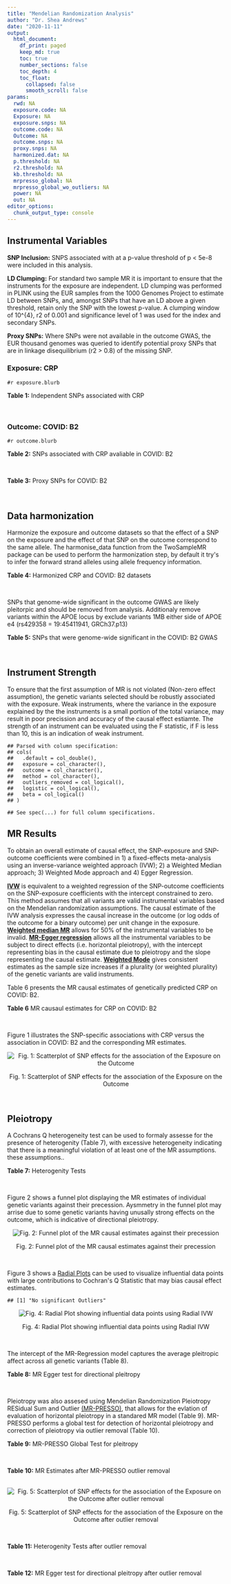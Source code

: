```yaml
---
title: "Mendelian Randomization Analysis"
author: "Dr. Shea Andrews"
date: "2020-11-11"
output:
  html_document:
    df_print: paged
    keep_md: true
    toc: true
    number_sections: false
    toc_depth: 4
    toc_float:
      collapsed: false
      smooth_scroll: false
params:
  rwd: NA
  exposure.code: NA
  Exposure: NA
  exposure.snps: NA
  outcome.code: NA
  Outcome: NA
  outcome.snps: NA
  proxy.snps: NA
  harmonized.dat: NA
  p.threshold: NA
  r2.threshold: NA
  kb.threshold: NA
  mrpresso_global: NA
  mrpresso_global_wo_outliers: NA
  power: NA
  out: NA
editor_options:
  chunk_output_type: console
---
```







## Instrumental Variables
**SNP Inclusion:** SNPS associated with at a p-value threshold of p < 5e-8 were included in this analysis.
<br>

**LD Clumping:** For standard two sample MR it is important to ensure that the instruments for the exposure are independent. LD clumping was performed in PLINK using the EUR samples from the 1000 Genomes Project to estimate LD between SNPs, and, amongst SNPs that have an LD above a given threshold, retain only the SNP with the lowest p-value. A clumping window of 10^{4}, r2 of 0.001 and significance level of 1 was used for the index and secondary SNPs.
<br>

**Proxy SNPs:** Where SNPs were not available in the outcome GWAS, the EUR thousand genomes was queried to identify potential proxy SNPs that are in linkage disequilibrium (r2 > 0.8) of the missing SNP.
<br>

### Exposure: CRP
`#r exposure.blurb`
<br>

**Table 1:** Independent SNPs associated with CRP
<div data-pagedtable="false">
  <script data-pagedtable-source type="application/json">
{"columns":[{"label":["SNP"],"name":[1],"type":["chr"],"align":["left"]},{"label":["CHROM"],"name":[2],"type":["dbl"],"align":["right"]},{"label":["POS"],"name":[3],"type":["dbl"],"align":["right"]},{"label":["REF"],"name":[4],"type":["chr"],"align":["left"]},{"label":["ALT"],"name":[5],"type":["chr"],"align":["left"]},{"label":["AF"],"name":[6],"type":["dbl"],"align":["right"]},{"label":["BETA"],"name":[7],"type":["dbl"],"align":["right"]},{"label":["SE"],"name":[8],"type":["dbl"],"align":["right"]},{"label":["Z"],"name":[9],"type":["dbl"],"align":["right"]},{"label":["P"],"name":[10],"type":["dbl"],"align":["right"]},{"label":["N"],"name":[11],"type":["dbl"],"align":["right"]},{"label":["TRAIT"],"name":[12],"type":["chr"],"align":["left"]}],"data":[{"1":"rs75460349","2":"1","3":"27180088","4":"A","5":"C","6":"0.0261343","7":"-0.0865","8":"0.0139","9":"-6.223020","10":"4.876703e-10","11":"204402","12":"crp"},{"1":"rs4660293","2":"1","3":"40028180","4":"A","5":"G","6":"0.2534420","7":"0.0375","8":"0.0049","9":"7.653060","10":"1.962504e-14","11":"204402","12":"crp"},{"1":"rs13375019","2":"1","3":"66123136","4":"G","5":"C","6":"0.4093060","7":"-0.1037","8":"0.0042","9":"-24.690476","10":"1.353580e-134","11":"204402","12":"crp"},{"1":"rs469773","2":"1","3":"91530259","4":"C","5":"T","6":"0.1543770","7":"-0.0339","8":"0.0051","9":"-6.647059","10":"2.990076e-11","11":"204402","12":"crp"},{"1":"rs2228145","2":"1","3":"154426970","4":"A","5":"C","6":"0.3575370","7":"-0.0899","8":"0.0042","9":"-21.404800","10":"1.206354e-101","11":"204402","12":"crp"},{"1":"rs144970957","2":"1","3":"159514964","4":"T","5":"C","6":"0.0457184","7":"-0.1609","8":"0.0146","9":"-11.020500","10":"3.042016e-28","11":"204402","12":"crp"},{"1":"rs148692790","2":"1","3":"159574640","4":"C","5":"T","6":"0.0266594","7":"0.1346","8":"0.0169","9":"7.964497","10":"1.658972e-15","11":"204402","12":"crp"},{"1":"rs139779660","2":"1","3":"159579230","4":"C","5":"T","6":"0.0115370","7":"0.1275","8":"0.0140","9":"9.107143","10":"8.457998e-20","11":"204402","12":"crp"},{"1":"rs2592887","2":"1","3":"159652939","4":"C","5":"T","6":"0.4187020","7":"-0.1578","8":"0.0042","9":"-37.571429","10":"0.000000e+00","11":"204402","12":"crp"},{"1":"rs67090117","2":"1","3":"247602308","4":"T","5":"G","6":"0.6217170","7":"0.0427","8":"0.0042","9":"10.166700","10":"2.793037e-24","11":"204402","12":"crp"},{"1":"rs62105327","2":"2","3":"639060","4":"T","5":"A","6":"0.8291700","7":"0.0320","8":"0.0054","9":"5.925926","10":"3.105426e-09","11":"204402","12":"crp"},{"1":"rs1260326","2":"2","3":"27730940","4":"T","5":"C","6":"0.6136610","7":"-0.0692","8":"0.0042","9":"-16.476200","10":"5.440692e-61","11":"204402","12":"crp"},{"1":"rs1115282","2":"2","3":"102890970","4":"T","5":"C","6":"0.5109330","7":"-0.0245","8":"0.0041","9":"-5.975610","10":"2.292311e-09","11":"204402","12":"crp"},{"1":"rs6734238","2":"2","3":"113841030","4":"A","5":"G","6":"0.3210010","7":"0.0457","8":"0.0041","9":"11.146300","10":"7.461138e-29","11":"204402","12":"crp"},{"1":"rs10049413","2":"3","3":"49892896","4":"A","5":"G","6":"0.3288520","7":"0.0282","8":"0.0045","9":"6.266670","10":"3.688586e-10","11":"204402","12":"crp"},{"1":"rs7356034","2":"3","3":"170732599","4":"G","5":"A","6":"0.2784630","7":"0.0268","8":"0.0045","9":"5.955556","10":"2.591898e-09","11":"204402","12":"crp"},{"1":"rs34471628","2":"5","3":"172196752","4":"A","5":"G","6":"0.0240942","7":"0.0774","8":"0.0117","9":"6.615380","10":"3.705869e-11","11":"204402","12":"crp"},{"1":"rs3763312","2":"6","3":"32376348","4":"G","5":"A","6":"0.1771850","7":"0.0386","8":"0.0066","9":"5.848485","10":"4.960708e-09","11":"204402","12":"crp"},{"1":"rs1490384","2":"6","3":"126851160","4":"C","5":"T","6":"0.4587440","7":"-0.0260","8":"0.0041","9":"-6.341463","10":"2.275928e-10","11":"204402","12":"crp"},{"1":"rs13241897","2":"7","3":"22745351","4":"A","5":"G","6":"0.4708140","7":"-0.0312","8":"0.0042","9":"-7.428570","10":"1.097768e-13","11":"204402","12":"crp"},{"1":"rs12673996","2":"7","3":"22833400","4":"C","5":"T","6":"0.2511770","7":"-0.0284","8":"0.0050","9":"-5.680000","10":"1.346947e-08","11":"204402","12":"crp"},{"1":"rs7797566","2":"7","3":"72896395","4":"A","5":"C","6":"0.1324860","7":"-0.0499","8":"0.0064","9":"-7.796880","10":"6.345904e-15","11":"204402","12":"crp"},{"1":"rs7012637","2":"8","3":"9173209","4":"G","5":"A","6":"0.4572100","7":"0.0542","8":"0.0043","9":"12.604651","10":"1.990513e-36","11":"204402","12":"crp"},{"1":"rs6987444","2":"8","3":"117076315","4":"G","5":"A","6":"0.6202620","7":"0.0343","8":"0.0042","9":"8.166667","10":"3.170273e-16","11":"204402","12":"crp"},{"1":"rs10956251","2":"8","3":"126513330","4":"C","5":"T","6":"0.1465770","7":"0.0382","8":"0.0064","9":"5.968750","10":"2.390781e-09","11":"204402","12":"crp"},{"1":"rs505922","2":"9","3":"136149229","4":"T","5":"C","6":"0.4012730","7":"0.0263","8":"0.0043","9":"6.116280","10":"9.578553e-10","11":"204402","12":"crp"},{"1":"rs10832027","2":"11","3":"13357183","4":"G","5":"A","6":"0.6097210","7":"0.0273","8":"0.0043","9":"6.348837","10":"2.169485e-10","11":"204402","12":"crp"},{"1":"rs4752829","2":"11","3":"47396654","4":"G","5":"A","6":"0.2721820","7":"-0.0264","8":"0.0046","9":"-5.739130","10":"9.516391e-09","11":"204402","12":"crp"},{"1":"rs1582763","2":"11","3":"60021948","4":"G","5":"A","6":"0.3276300","7":"-0.0264","8":"0.0043","9":"-6.139535","10":"8.276345e-10","11":"204402","12":"crp"},{"1":"rs12813389","2":"12","3":"95913562","4":"A","5":"T","6":"0.5117350","7":"0.0329","8":"0.0041","9":"8.024390","10":"1.020315e-15","11":"204402","12":"crp"},{"1":"rs7135240","2":"12","3":"103535020","4":"G","5":"A","6":"0.5102260","7":"-0.0253","8":"0.0041","9":"-6.170732","10":"6.797468e-10","11":"204402","12":"crp"},{"1":"rs2393794","2":"12","3":"121378976","4":"T","5":"C","6":"0.1782090","7":"0.0339","8":"0.0057","9":"5.947370","10":"2.724876e-09","11":"204402","12":"crp"},{"1":"rs7979478","2":"12","3":"121420263","4":"A","5":"G","6":"0.6017260","7":"0.1478","8":"0.0042","9":"35.190500","10":"2.796532e-271","11":"204402","12":"crp"},{"1":"rs2239222","2":"14","3":"73011885","4":"A","5":"G","6":"0.3782210","7":"0.0379","8":"0.0044","9":"8.613640","10":"7.077895e-18","11":"204402","12":"crp"},{"1":"rs112635299","2":"14","3":"94838142","4":"G","5":"T","6":"0.0163517","7":"-0.1066","8":"0.0168","9":"-6.345238","10":"2.220817e-10","11":"204402","12":"crp"},{"1":"rs1189402","2":"15","3":"53728154","4":"A","5":"G","6":"0.3472780","7":"-0.0250","8":"0.0042","9":"-5.952380","10":"2.642694e-09","11":"204402","12":"crp"},{"1":"rs340005","2":"15","3":"60878030","4":"G","5":"A","6":"0.6597020","7":"0.0363","8":"0.0043","9":"8.441860","10":"3.123261e-17","11":"204402","12":"crp"},{"1":"rs116971887","2":"16","3":"51170026","4":"G","5":"T","6":"0.0297533","7":"-0.1128","8":"0.0122","9":"-9.245902","10":"2.332656e-20","11":"204402","12":"crp"},{"1":"rs2110840","2":"16","3":"51410819","4":"C","5":"A","6":"0.1966620","7":"-0.0586","8":"0.0075","9":"-7.813333","10":"5.569505e-15","11":"204402","12":"crp"},{"1":"rs8047395","2":"16","3":"53798523","4":"G","5":"A","6":"0.5509680","7":"0.0258","8":"0.0042","9":"6.142857","10":"8.105017e-10","11":"204402","12":"crp"},{"1":"rs1292056","2":"17","3":"57959047","4":"C","5":"T","6":"0.4335060","7":"-0.0229","8":"0.0042","9":"-5.452381","10":"4.969984e-08","11":"204402","12":"crp"},{"1":"rs2384955","2":"17","3":"72695167","4":"T","5":"C","6":"0.8041580","7":"0.0384","8":"0.0059","9":"6.508470","10":"7.591775e-11","11":"204402","12":"crp"},{"1":"rs2542160","2":"18","3":"12789246","4":"G","5":"C","6":"0.3637020","7":"0.0264","8":"0.0044","9":"6.000000","10":"1.973175e-09","11":"204402","12":"crp"},{"1":"rs2972558","2":"19","3":"45356141","4":"C","5":"T","6":"0.6940570","7":"-0.0392","8":"0.0050","9":"-7.840000","10":"4.505464e-15","11":"204402","12":"crp"},{"1":"rs429358","2":"19","3":"45411941","4":"T","5":"C","6":"0.1318100","7":"-0.2467","8":"0.0064","9":"-38.546900","10":"0.000000e+00","11":"204402","12":"crp"},{"1":"rs1800961","2":"20","3":"43042364","4":"C","5":"T","6":"0.0270712","7":"-0.0990","8":"0.0125","9":"-7.920000","10":"2.375106e-15","11":"204402","12":"crp"},{"1":"rs4817984","2":"21","3":"40465066","4":"C","5":"A","6":"0.2919560","7":"-0.0391","8":"0.0047","9":"-8.319149","10":"8.859716e-17","11":"204402","12":"crp"},{"1":"rs4821816","2":"22","3":"39113134","4":"G","5":"A","6":"0.3241180","7":"-0.0276","8":"0.0044","9":"-6.272727","10":"3.547780e-10","11":"204402","12":"crp"}],"options":{"columns":{"min":{},"max":[10]},"rows":{"min":[10],"max":[10]},"pages":{}}}
  </script>
</div>
<br>

### Outcome: COVID: B2
`#r outcome.blurb`
<br>

**Table 2:** SNPs associated with CRP avaliable in COVID: B2
<div data-pagedtable="false">
  <script data-pagedtable-source type="application/json">
{"columns":[{"label":["SNP"],"name":[1],"type":["chr"],"align":["left"]},{"label":["CHROM"],"name":[2],"type":["dbl"],"align":["right"]},{"label":["POS"],"name":[3],"type":["dbl"],"align":["right"]},{"label":["REF"],"name":[4],"type":["chr"],"align":["left"]},{"label":["ALT"],"name":[5],"type":["chr"],"align":["left"]},{"label":["AF"],"name":[6],"type":["dbl"],"align":["right"]},{"label":["BETA"],"name":[7],"type":["dbl"],"align":["right"]},{"label":["SE"],"name":[8],"type":["dbl"],"align":["right"]},{"label":["Z"],"name":[9],"type":["dbl"],"align":["right"]},{"label":["P"],"name":[10],"type":["dbl"],"align":["right"]},{"label":["N"],"name":[11],"type":["dbl"],"align":["right"]},{"label":["TRAIT"],"name":[12],"type":["chr"],"align":["left"]}],"data":[{"1":"rs75460349","2":"1","3":"27180088","4":"A","5":"C","6":"0.03064","7":"1.3780e-01","8":"0.074609","9":"1.846962163","10":"6.475e-02","11":"685880","12":"COVID:_hospitalized_vs._population"},{"1":"rs4660293","2":"1","3":"40028180","4":"A","5":"G","6":"0.22310","7":"5.7066e-02","8":"0.025042","9":"2.278811597","10":"2.268e-02","11":"969567","12":"COVID:_hospitalized_vs._population"},{"1":"rs13375019","2":"1","3":"66123136","4":"G","5":"C","6":"0.40420","7":"3.3706e-02","8":"0.025034","9":"1.346408884","10":"1.782e-01","11":"929478","12":"COVID:_hospitalized_vs._population"},{"1":"rs469773","2":"1","3":"91530259","4":"C","5":"T","6":"0.20770","7":"-4.2562e-02","8":"0.026322","9":"-1.616974394","10":"1.059e-01","11":"968954","12":"COVID:_hospitalized_vs._population"},{"1":"rs2228145","2":"1","3":"154426970","4":"A","5":"C","6":"0.36250","7":"-6.2661e-02","8":"0.021501","9":"-2.914329566","10":"3.564e-03","11":"695156","12":"COVID:_hospitalized_vs._population"},{"1":"rs144970957","2":"1","3":"159514964","4":"T","5":"C","6":"0.02692","7":"4.9525e-02","8":"0.090703","9":"0.546012811","10":"5.851e-01","11":"922820","12":"COVID:_hospitalized_vs._population"},{"1":"rs148692790","2":"1","3":"159574640","4":"C","5":"T","6":"0.03007","7":"4.5514e-02","8":"0.078074","9":"0.582959756","10":"5.599e-01","11":"922909","12":"COVID:_hospitalized_vs._population"},{"1":"rs139779660","2":"1","3":"159579230","4":"C","5":"T","6":"0.02631","7":"-1.6191e-02","8":"0.093658","9":"-0.172873647","10":"8.628e-01","11":"920202","12":"COVID:_hospitalized_vs._population"},{"1":"rs2592887","2":"1","3":"159652939","4":"C","5":"T","6":"0.40560","7":"1.7222e-02","8":"0.025266","9":"0.681627484","10":"4.955e-01","11":"956895","12":"COVID:_hospitalized_vs._population"},{"1":"rs67090117","2":"1","3":"247602308","4":"T","5":"G","6":"0.52380","7":"3.1440e-02","8":"0.029394","9":"1.069606042","10":"2.848e-01","11":"684742","12":"COVID:_hospitalized_vs._population"},{"1":"rs62105327","2":"2","3":"639060","4":"T","5":"A","6":"0.83320","7":"1.2673e-02","8":"0.032729","9":"0.387210119","10":"6.986e-01","11":"956893","12":"COVID:_hospitalized_vs._population"},{"1":"rs1260326","2":"2","3":"27730940","4":"T","5":"C","6":"0.63560","7":"3.3398e-02","8":"0.021245","9":"1.572040480","10":"1.159e-01","11":"968954","12":"COVID:_hospitalized_vs._population"},{"1":"rs1115282","2":"2","3":"102890970","4":"T","5":"C","6":"0.46980","7":"5.2104e-03","8":"0.025318","9":"0.205798246","10":"8.369e-01","11":"956282","12":"COVID:_hospitalized_vs._population"},{"1":"rs6734238","2":"2","3":"113841030","4":"A","5":"G","6":"0.39350","7":"2.6235e-02","8":"0.020822","9":"1.259965421","10":"2.077e-01","11":"969567","12":"COVID:_hospitalized_vs._population"},{"1":"rs10049413","2":"3","3":"49892896","4":"A","5":"G","6":"0.31610","7":"5.8561e-03","8":"0.027245","9":"0.214942191","10":"8.298e-01","11":"446389","12":"COVID:_hospitalized_vs._population"},{"1":"rs7356034","2":"3","3":"170732599","4":"G","5":"A","6":"0.27360","7":"2.1353e-02","8":"0.022108","9":"0.965849466","10":"3.341e-01","11":"969567","12":"COVID:_hospitalized_vs._population"},{"1":"rs34471628","2":"5","3":"172196752","4":"A","5":"G","6":"0.04113","7":"2.3221e-03","8":"0.059583","9":"0.038972526","10":"9.689e-01","11":"962998","12":"COVID:_hospitalized_vs._population"},{"1":"rs3763312","2":"6","3":"32376348","4":"G","5":"A","6":"0.21120","7":"1.9682e-02","8":"0.026019","9":"0.756447212","10":"4.494e-01","11":"969567","12":"COVID:_hospitalized_vs._population"},{"1":"rs1490384","2":"6","3":"126851160","4":"C","5":"T","6":"0.50100","7":"-6.8396e-03","8":"0.020895","9":"-0.327331898","10":"7.434e-01","11":"969567","12":"COVID:_hospitalized_vs._population"},{"1":"rs13241897","2":"7","3":"22745351","4":"A","5":"G","6":"0.49300","7":"1.6073e-02","8":"0.023947","9":"0.671190546","10":"5.021e-01","11":"952942","12":"COVID:_hospitalized_vs._population"},{"1":"rs12673996","2":"7","3":"22833400","4":"C","5":"T","6":"0.23170","7":"1.4973e-02","8":"0.027942","9":"0.535859996","10":"5.920e-01","11":"959511","12":"COVID:_hospitalized_vs._population"},{"1":"rs7797566","2":"7","3":"72896395","4":"A","5":"C","6":"0.12210","7":"-4.3276e-02","8":"0.036648","9":"-1.180855708","10":"2.377e-01","11":"946091","12":"COVID:_hospitalized_vs._population"},{"1":"rs7012637","2":"8","3":"9173209","4":"G","5":"A","6":"0.47550","7":"4.9986e-02","8":"0.025260","9":"1.978859857","10":"4.783e-02","11":"956895","12":"COVID:_hospitalized_vs._population"},{"1":"rs6987444","2":"8","3":"117076315","4":"G","5":"A","6":"0.61230","7":"1.6038e-03","8":"0.022237","9":"0.072123038","10":"9.425e-01","11":"942152","12":"COVID:_hospitalized_vs._population"},{"1":"rs10956251","2":"8","3":"126513330","4":"C","5":"T","6":"0.15180","7":"-1.8776e-02","8":"0.037165","9":"-0.505206512","10":"6.134e-01","11":"956895","12":"COVID:_hospitalized_vs._population"},{"1":"rs505922","2":"9","3":"136149229","4":"T","5":"C","6":"0.33610","7":"1.2768e-01","8":"0.021354","9":"5.979210000","10":"2.244e-09","11":"969567","12":"COVID:_hospitalized_vs._population"},{"1":"rs10832027","2":"11","3":"13357183","4":"G","5":"A","6":"0.65110","7":"-4.4604e-03","8":"0.022347","9":"-0.199597261","10":"8.418e-01","11":"969567","12":"COVID:_hospitalized_vs._population"},{"1":"rs4752829","2":"11","3":"47396654","4":"G","5":"A","6":"0.31610","7":"1.3346e-02","8":"0.022922","9":"0.582235407","10":"5.604e-01","11":"969567","12":"COVID:_hospitalized_vs._population"},{"1":"rs1582763","2":"11","3":"60021948","4":"G","5":"A","6":"0.36550","7":"3.2912e-02","8":"0.021676","9":"1.518361321","10":"1.289e-01","11":"969567","12":"COVID:_hospitalized_vs._population"},{"1":"rs12813389","2":"12","3":"95913562","4":"A","5":"T","6":"0.56550","7":"-1.6684e-02","8":"0.021118","9":"-0.790036935","10":"4.295e-01","11":"730856","12":"COVID:_hospitalized_vs._population"},{"1":"rs7135240","2":"12","3":"103535020","4":"G","5":"A","6":"0.53880","7":"6.0063e-03","8":"0.024158","9":"0.248625714","10":"8.037e-01","11":"685100","12":"COVID:_hospitalized_vs._population"},{"1":"rs2393794","2":"12","3":"121378976","4":"T","5":"C","6":"0.16930","7":"-5.0929e-02","8":"0.032099","9":"-1.586622636","10":"1.126e-01","11":"957417","12":"COVID:_hospitalized_vs._population"},{"1":"rs7979478","2":"12","3":"121420263","4":"A","5":"G","6":"0.59810","7":"-1.8767e-02","8":"0.024430","9":"-0.768194842","10":"4.424e-01","11":"644265","12":"COVID:_hospitalized_vs._population"},{"1":"rs2239222","2":"14","3":"73011885","4":"A","5":"G","6":"0.35830","7":"6.9298e-05","8":"0.026371","9":"0.002627811","10":"9.979e-01","11":"954801","12":"COVID:_hospitalized_vs._population"},{"1":"rs112635299","2":"14","3":"94838142","4":"G","5":"T","6":"0.01783","7":"-1.0186e-01","8":"0.092657","9":"-1.099323311","10":"2.716e-01","11":"914939","12":"COVID:_hospitalized_vs._population"},{"1":"rs1189402","2":"15","3":"53728154","4":"A","5":"G","6":"0.38750","7":"-3.1786e-02","8":"0.026632","9":"-1.193526585","10":"2.327e-01","11":"954801","12":"COVID:_hospitalized_vs._population"},{"1":"rs340005","2":"15","3":"60878030","4":"G","5":"A","6":"0.65810","7":"1.9316e-02","8":"0.022687","9":"0.851412703","10":"3.945e-01","11":"964857","12":"COVID:_hospitalized_vs._population"},{"1":"rs116971887","2":"16","3":"51170026","4":"G","5":"T","6":"0.04468","7":"-8.1492e-02","8":"0.058072","9":"-1.403292465","10":"1.605e-01","11":"952942","12":"COVID:_hospitalized_vs._population"},{"1":"rs2110840","2":"16","3":"51410819","4":"C","5":"A","6":"0.19870","7":"-9.2286e-03","8":"0.041149","9":"-0.224272765","10":"8.225e-01","11":"922298","12":"COVID:_hospitalized_vs._population"},{"1":"rs8047395","2":"16","3":"53798523","4":"G","5":"A","6":"0.50840","7":"-1.3084e-03","8":"0.020768","9":"-0.063000770","10":"9.498e-01","11":"969567","12":"COVID:_hospitalized_vs._population"},{"1":"rs1292056","2":"17","3":"57959047","4":"C","5":"T","6":"0.44350","7":"-2.4694e-02","8":"0.025100","9":"-0.983824701","10":"3.252e-01","11":"655067","12":"COVID:_hospitalized_vs._population"},{"1":"rs2384955","2":"17","3":"72695167","4":"T","5":"C","6":"0.81040","7":"2.8887e-02","8":"0.031281","9":"0.923467920","10":"3.558e-01","11":"959511","12":"COVID:_hospitalized_vs._population"},{"1":"rs2542160","2":"18","3":"12789246","4":"G","5":"C","6":"0.35710","7":"2.0708e-02","8":"0.021811","9":"0.949429187","10":"3.424e-01","11":"969567","12":"COVID:_hospitalized_vs._population"},{"1":"rs2972558","2":"19","3":"45356141","4":"C","5":"T","6":"0.69000","7":"3.8732e-02","8":"0.028143","9":"1.376256973","10":"1.687e-01","11":"954801","12":"COVID:_hospitalized_vs._population"},{"1":"rs429358","2":"19","3":"45411941","4":"T","5":"C","6":"0.16350","7":"3.2263e-02","8":"0.029920","9":"1.078308824","10":"2.809e-01","11":"695156","12":"COVID:_hospitalized_vs._population"},{"1":"rs1800961","2":"20","3":"43042364","4":"C","5":"T","6":"0.04091","7":"-5.9166e-02","8":"0.062484","9":"-0.946898406","10":"3.437e-01","11":"969567","12":"COVID:_hospitalized_vs._population"},{"1":"rs4817984","2":"21","3":"40465066","4":"C","5":"A","6":"0.27230","7":"-6.8113e-03","8":"0.026970","9":"-0.252550983","10":"8.006e-01","11":"685100","12":"COVID:_hospitalized_vs._population"},{"1":"rs4821816","2":"22","3":"39113134","4":"G","5":"A","6":"0.31780","7":"-6.6319e-02","8":"0.025670","9":"-2.583521621","10":"9.780e-03","11":"932096","12":"COVID:_hospitalized_vs._population"}],"options":{"columns":{"min":{},"max":[10]},"rows":{"min":[10],"max":[10]},"pages":{}}}
  </script>
</div>
<br>

**Table 3:** Proxy SNPs for COVID: B2
<div data-pagedtable="false">
  <script data-pagedtable-source type="application/json">
{"columns":[{"label":["proxy.outcome"],"name":[1],"type":["lgl"],"align":["right"]},{"label":["target_snp"],"name":[2],"type":["lgl"],"align":["right"]},{"label":["proxy_snp"],"name":[3],"type":["lgl"],"align":["right"]},{"label":["ld.r2"],"name":[4],"type":["lgl"],"align":["right"]},{"label":["Dprime"],"name":[5],"type":["lgl"],"align":["right"]},{"label":["ref.proxy"],"name":[6],"type":["lgl"],"align":["right"]},{"label":["alt.proxy"],"name":[7],"type":["lgl"],"align":["right"]},{"label":["CHROM"],"name":[8],"type":["lgl"],"align":["right"]},{"label":["POS"],"name":[9],"type":["lgl"],"align":["right"]},{"label":["ALT.proxy"],"name":[10],"type":["lgl"],"align":["right"]},{"label":["REF.proxy"],"name":[11],"type":["lgl"],"align":["right"]},{"label":["AF"],"name":[12],"type":["lgl"],"align":["right"]},{"label":["BETA"],"name":[13],"type":["lgl"],"align":["right"]},{"label":["SE"],"name":[14],"type":["lgl"],"align":["right"]},{"label":["P"],"name":[15],"type":["lgl"],"align":["right"]},{"label":["N"],"name":[16],"type":["lgl"],"align":["right"]},{"label":["ref"],"name":[17],"type":["lgl"],"align":["right"]},{"label":["alt"],"name":[18],"type":["lgl"],"align":["right"]},{"label":["ALT"],"name":[19],"type":["lgl"],"align":["right"]},{"label":["REF"],"name":[20],"type":["lgl"],"align":["right"]},{"label":["PHASE"],"name":[21],"type":["lgl"],"align":["right"]}],"data":[{"1":"NA","2":"NA","3":"NA","4":"NA","5":"NA","6":"NA","7":"NA","8":"NA","9":"NA","10":"NA","11":"NA","12":"NA","13":"NA","14":"NA","15":"NA","16":"NA","17":"NA","18":"NA","19":"NA","20":"NA","21":"NA"}],"options":{"columns":{"min":{},"max":[10]},"rows":{"min":[10],"max":[10]},"pages":{}}}
  </script>
</div>
<br>

## Data harmonization
Harmonize the exposure and outcome datasets so that the effect of a SNP on the exposure and the effect of that SNP on the outcome correspond to the same allele. The harmonise_data function from the TwoSampleMR package can be used to perform the harmonization step, by default it try's to infer the forward strand alleles using allele frequency information.
<br>

**Table 4:** Harmonized CRP and COVID: B2 datasets
<div data-pagedtable="false">
  <script data-pagedtable-source type="application/json">
{"columns":[{"label":["SNP"],"name":[1],"type":["chr"],"align":["left"]},{"label":["effect_allele.exposure"],"name":[2],"type":["chr"],"align":["left"]},{"label":["other_allele.exposure"],"name":[3],"type":["chr"],"align":["left"]},{"label":["effect_allele.outcome"],"name":[4],"type":["chr"],"align":["left"]},{"label":["other_allele.outcome"],"name":[5],"type":["chr"],"align":["left"]},{"label":["beta.exposure"],"name":[6],"type":["dbl"],"align":["right"]},{"label":["beta.outcome"],"name":[7],"type":["dbl"],"align":["right"]},{"label":["eaf.exposure"],"name":[8],"type":["dbl"],"align":["right"]},{"label":["eaf.outcome"],"name":[9],"type":["dbl"],"align":["right"]},{"label":["remove"],"name":[10],"type":["lgl"],"align":["right"]},{"label":["palindromic"],"name":[11],"type":["lgl"],"align":["right"]},{"label":["ambiguous"],"name":[12],"type":["lgl"],"align":["right"]},{"label":["id.outcome"],"name":[13],"type":["chr"],"align":["left"]},{"label":["chr.outcome"],"name":[14],"type":["dbl"],"align":["right"]},{"label":["pos.outcome"],"name":[15],"type":["dbl"],"align":["right"]},{"label":["se.outcome"],"name":[16],"type":["dbl"],"align":["right"]},{"label":["z.outcome"],"name":[17],"type":["dbl"],"align":["right"]},{"label":["pval.outcome"],"name":[18],"type":["dbl"],"align":["right"]},{"label":["samplesize.outcome"],"name":[19],"type":["dbl"],"align":["right"]},{"label":["outcome"],"name":[20],"type":["chr"],"align":["left"]},{"label":["mr_keep.outcome"],"name":[21],"type":["lgl"],"align":["right"]},{"label":["pval_origin.outcome"],"name":[22],"type":["chr"],"align":["left"]},{"label":["chr.exposure"],"name":[23],"type":["dbl"],"align":["right"]},{"label":["pos.exposure"],"name":[24],"type":["dbl"],"align":["right"]},{"label":["se.exposure"],"name":[25],"type":["dbl"],"align":["right"]},{"label":["z.exposure"],"name":[26],"type":["dbl"],"align":["right"]},{"label":["pval.exposure"],"name":[27],"type":["dbl"],"align":["right"]},{"label":["samplesize.exposure"],"name":[28],"type":["dbl"],"align":["right"]},{"label":["exposure"],"name":[29],"type":["chr"],"align":["left"]},{"label":["mr_keep.exposure"],"name":[30],"type":["lgl"],"align":["right"]},{"label":["pval_origin.exposure"],"name":[31],"type":["chr"],"align":["left"]},{"label":["id.exposure"],"name":[32],"type":["chr"],"align":["left"]},{"label":["action"],"name":[33],"type":["dbl"],"align":["right"]},{"label":["mr_keep"],"name":[34],"type":["lgl"],"align":["right"]},{"label":["pt"],"name":[35],"type":["dbl"],"align":["right"]},{"label":["pleitropy_keep"],"name":[36],"type":["lgl"],"align":["right"]},{"label":["mrpresso_RSSobs"],"name":[37],"type":["lgl"],"align":["right"]},{"label":["mrpresso_pval"],"name":[38],"type":["lgl"],"align":["right"]},{"label":["mrpresso_keep"],"name":[39],"type":["lgl"],"align":["right"]}],"data":[{"1":"rs10049413","2":"G","3":"A","4":"G","5":"A","6":"0.0282","7":"5.8561e-03","8":"0.3288520","9":"0.31610","10":"FALSE","11":"FALSE","12":"FALSE","13":"amIVlh","14":"3","15":"49892896","16":"0.027245","17":"0.214942191","18":"8.298e-01","19":"446389","20":"covidhgi2020anaB2v4","21":"TRUE","22":"reported","23":"3","24":"49892896","25":"0.0045","26":"6.266670","27":"3.688586e-10","28":"204402","29":"Ligthart2018crp","30":"TRUE","31":"reported","32":"glNAZO","33":"2","34":"TRUE","35":"5e-08","36":"TRUE","37":"NA","38":"NA","39":"TRUE"},{"1":"rs10832027","2":"A","3":"G","4":"A","5":"G","6":"0.0273","7":"-4.4604e-03","8":"0.6097210","9":"0.65110","10":"FALSE","11":"FALSE","12":"FALSE","13":"amIVlh","14":"11","15":"13357183","16":"0.022347","17":"-0.199597261","18":"8.418e-01","19":"969567","20":"covidhgi2020anaB2v4","21":"TRUE","22":"reported","23":"11","24":"13357183","25":"0.0043","26":"6.348837","27":"2.169485e-10","28":"204402","29":"Ligthart2018crp","30":"TRUE","31":"reported","32":"glNAZO","33":"2","34":"TRUE","35":"5e-08","36":"TRUE","37":"NA","38":"NA","39":"TRUE"},{"1":"rs10956251","2":"T","3":"C","4":"T","5":"C","6":"0.0382","7":"-1.8776e-02","8":"0.1465770","9":"0.15180","10":"FALSE","11":"FALSE","12":"FALSE","13":"amIVlh","14":"8","15":"126513330","16":"0.037165","17":"-0.505206512","18":"6.134e-01","19":"956895","20":"covidhgi2020anaB2v4","21":"TRUE","22":"reported","23":"8","24":"126513330","25":"0.0064","26":"5.968750","27":"2.390781e-09","28":"204402","29":"Ligthart2018crp","30":"TRUE","31":"reported","32":"glNAZO","33":"2","34":"TRUE","35":"5e-08","36":"TRUE","37":"NA","38":"NA","39":"TRUE"},{"1":"rs1115282","2":"C","3":"T","4":"C","5":"T","6":"-0.0245","7":"5.2104e-03","8":"0.5109330","9":"0.46980","10":"FALSE","11":"FALSE","12":"FALSE","13":"amIVlh","14":"2","15":"102890970","16":"0.025318","17":"0.205798246","18":"8.369e-01","19":"956282","20":"covidhgi2020anaB2v4","21":"TRUE","22":"reported","23":"2","24":"102890970","25":"0.0041","26":"-5.975610","27":"2.292311e-09","28":"204402","29":"Ligthart2018crp","30":"TRUE","31":"reported","32":"glNAZO","33":"2","34":"TRUE","35":"5e-08","36":"TRUE","37":"NA","38":"NA","39":"TRUE"},{"1":"rs112635299","2":"T","3":"G","4":"T","5":"G","6":"-0.1066","7":"-1.0186e-01","8":"0.0163517","9":"0.01783","10":"FALSE","11":"FALSE","12":"FALSE","13":"amIVlh","14":"14","15":"94838142","16":"0.092657","17":"-1.099323311","18":"2.716e-01","19":"914939","20":"covidhgi2020anaB2v4","21":"TRUE","22":"reported","23":"14","24":"94838142","25":"0.0168","26":"-6.345238","27":"2.220817e-10","28":"204402","29":"Ligthart2018crp","30":"TRUE","31":"reported","32":"glNAZO","33":"2","34":"TRUE","35":"5e-08","36":"TRUE","37":"NA","38":"NA","39":"TRUE"},{"1":"rs116971887","2":"T","3":"G","4":"T","5":"G","6":"-0.1128","7":"-8.1492e-02","8":"0.0297533","9":"0.04468","10":"FALSE","11":"FALSE","12":"FALSE","13":"amIVlh","14":"16","15":"51170026","16":"0.058072","17":"-1.403292465","18":"1.605e-01","19":"952942","20":"covidhgi2020anaB2v4","21":"TRUE","22":"reported","23":"16","24":"51170026","25":"0.0122","26":"-9.245902","27":"2.332656e-20","28":"204402","29":"Ligthart2018crp","30":"TRUE","31":"reported","32":"glNAZO","33":"2","34":"TRUE","35":"5e-08","36":"TRUE","37":"NA","38":"NA","39":"TRUE"},{"1":"rs1189402","2":"G","3":"A","4":"G","5":"A","6":"-0.0250","7":"-3.1786e-02","8":"0.3472780","9":"0.38750","10":"FALSE","11":"FALSE","12":"FALSE","13":"amIVlh","14":"15","15":"53728154","16":"0.026632","17":"-1.193526585","18":"2.327e-01","19":"954801","20":"covidhgi2020anaB2v4","21":"TRUE","22":"reported","23":"15","24":"53728154","25":"0.0042","26":"-5.952380","27":"2.642694e-09","28":"204402","29":"Ligthart2018crp","30":"TRUE","31":"reported","32":"glNAZO","33":"2","34":"TRUE","35":"5e-08","36":"TRUE","37":"NA","38":"NA","39":"TRUE"},{"1":"rs1260326","2":"C","3":"T","4":"C","5":"T","6":"-0.0692","7":"3.3398e-02","8":"0.6136610","9":"0.63560","10":"FALSE","11":"FALSE","12":"FALSE","13":"amIVlh","14":"2","15":"27730940","16":"0.021245","17":"1.572040480","18":"1.159e-01","19":"968954","20":"covidhgi2020anaB2v4","21":"TRUE","22":"reported","23":"2","24":"27730940","25":"0.0042","26":"-16.476200","27":"5.440692e-61","28":"204402","29":"Ligthart2018crp","30":"TRUE","31":"reported","32":"glNAZO","33":"2","34":"TRUE","35":"5e-08","36":"TRUE","37":"NA","38":"NA","39":"TRUE"},{"1":"rs12673996","2":"T","3":"C","4":"T","5":"C","6":"-0.0284","7":"1.4973e-02","8":"0.2511770","9":"0.23170","10":"FALSE","11":"FALSE","12":"FALSE","13":"amIVlh","14":"7","15":"22833400","16":"0.027942","17":"0.535859996","18":"5.920e-01","19":"959511","20":"covidhgi2020anaB2v4","21":"TRUE","22":"reported","23":"7","24":"22833400","25":"0.0050","26":"-5.680000","27":"1.346947e-08","28":"204402","29":"Ligthart2018crp","30":"TRUE","31":"reported","32":"glNAZO","33":"2","34":"TRUE","35":"5e-08","36":"TRUE","37":"NA","38":"NA","39":"TRUE"},{"1":"rs12813389","2":"T","3":"A","4":"T","5":"A","6":"0.0329","7":"-1.6684e-02","8":"0.5117350","9":"0.56550","10":"FALSE","11":"TRUE","12":"TRUE","13":"amIVlh","14":"12","15":"95913562","16":"0.021118","17":"-0.790036935","18":"4.295e-01","19":"730856","20":"covidhgi2020anaB2v4","21":"TRUE","22":"reported","23":"12","24":"95913562","25":"0.0041","26":"8.024390","27":"1.020315e-15","28":"204402","29":"Ligthart2018crp","30":"TRUE","31":"reported","32":"glNAZO","33":"2","34":"FALSE","35":"5e-08","36":"TRUE","37":"NA","38":"NA","39":"NA"},{"1":"rs1292056","2":"T","3":"C","4":"T","5":"C","6":"-0.0229","7":"-2.4694e-02","8":"0.4335060","9":"0.44350","10":"FALSE","11":"FALSE","12":"FALSE","13":"amIVlh","14":"17","15":"57959047","16":"0.025100","17":"-0.983824701","18":"3.252e-01","19":"655067","20":"covidhgi2020anaB2v4","21":"TRUE","22":"reported","23":"17","24":"57959047","25":"0.0042","26":"-5.452381","27":"4.969984e-08","28":"204402","29":"Ligthart2018crp","30":"TRUE","31":"reported","32":"glNAZO","33":"2","34":"TRUE","35":"5e-08","36":"TRUE","37":"NA","38":"NA","39":"TRUE"},{"1":"rs13241897","2":"G","3":"A","4":"G","5":"A","6":"-0.0312","7":"1.6073e-02","8":"0.4708140","9":"0.49300","10":"FALSE","11":"FALSE","12":"FALSE","13":"amIVlh","14":"7","15":"22745351","16":"0.023947","17":"0.671190546","18":"5.021e-01","19":"952942","20":"covidhgi2020anaB2v4","21":"TRUE","22":"reported","23":"7","24":"22745351","25":"0.0042","26":"-7.428570","27":"1.097768e-13","28":"204402","29":"Ligthart2018crp","30":"TRUE","31":"reported","32":"glNAZO","33":"2","34":"TRUE","35":"5e-08","36":"TRUE","37":"NA","38":"NA","39":"TRUE"},{"1":"rs13375019","2":"C","3":"G","4":"C","5":"G","6":"-0.1037","7":"3.3706e-02","8":"0.4093060","9":"0.40420","10":"FALSE","11":"TRUE","12":"FALSE","13":"amIVlh","14":"1","15":"66123136","16":"0.025034","17":"1.346408884","18":"1.782e-01","19":"929478","20":"covidhgi2020anaB2v4","21":"TRUE","22":"reported","23":"1","24":"66123136","25":"0.0042","26":"-24.690476","27":"1.353580e-134","28":"204402","29":"Ligthart2018crp","30":"TRUE","31":"reported","32":"glNAZO","33":"2","34":"TRUE","35":"5e-08","36":"TRUE","37":"NA","38":"NA","39":"TRUE"},{"1":"rs139779660","2":"T","3":"C","4":"T","5":"C","6":"0.1275","7":"-1.6191e-02","8":"0.0115370","9":"0.02631","10":"FALSE","11":"FALSE","12":"FALSE","13":"amIVlh","14":"1","15":"159579230","16":"0.093658","17":"-0.172873647","18":"8.628e-01","19":"920202","20":"covidhgi2020anaB2v4","21":"TRUE","22":"reported","23":"1","24":"159579230","25":"0.0140","26":"9.107143","27":"8.457998e-20","28":"204402","29":"Ligthart2018crp","30":"TRUE","31":"reported","32":"glNAZO","33":"2","34":"TRUE","35":"5e-08","36":"TRUE","37":"NA","38":"NA","39":"TRUE"},{"1":"rs144970957","2":"C","3":"T","4":"C","5":"T","6":"-0.1609","7":"4.9525e-02","8":"0.0457184","9":"0.02692","10":"FALSE","11":"FALSE","12":"FALSE","13":"amIVlh","14":"1","15":"159514964","16":"0.090703","17":"0.546012811","18":"5.851e-01","19":"922820","20":"covidhgi2020anaB2v4","21":"TRUE","22":"reported","23":"1","24":"159514964","25":"0.0146","26":"-11.020500","27":"3.042016e-28","28":"204402","29":"Ligthart2018crp","30":"TRUE","31":"reported","32":"glNAZO","33":"2","34":"TRUE","35":"5e-08","36":"TRUE","37":"NA","38":"NA","39":"TRUE"},{"1":"rs148692790","2":"T","3":"C","4":"T","5":"C","6":"0.1346","7":"4.5514e-02","8":"0.0266594","9":"0.03007","10":"FALSE","11":"FALSE","12":"FALSE","13":"amIVlh","14":"1","15":"159574640","16":"0.078074","17":"0.582959756","18":"5.599e-01","19":"922909","20":"covidhgi2020anaB2v4","21":"TRUE","22":"reported","23":"1","24":"159574640","25":"0.0169","26":"7.964497","27":"1.658972e-15","28":"204402","29":"Ligthart2018crp","30":"TRUE","31":"reported","32":"glNAZO","33":"2","34":"TRUE","35":"5e-08","36":"TRUE","37":"NA","38":"NA","39":"TRUE"},{"1":"rs1490384","2":"T","3":"C","4":"T","5":"C","6":"-0.0260","7":"-6.8396e-03","8":"0.4587440","9":"0.50100","10":"FALSE","11":"FALSE","12":"FALSE","13":"amIVlh","14":"6","15":"126851160","16":"0.020895","17":"-0.327331898","18":"7.434e-01","19":"969567","20":"covidhgi2020anaB2v4","21":"TRUE","22":"reported","23":"6","24":"126851160","25":"0.0041","26":"-6.341463","27":"2.275928e-10","28":"204402","29":"Ligthart2018crp","30":"TRUE","31":"reported","32":"glNAZO","33":"2","34":"TRUE","35":"5e-08","36":"TRUE","37":"NA","38":"NA","39":"TRUE"},{"1":"rs1582763","2":"A","3":"G","4":"A","5":"G","6":"-0.0264","7":"3.2912e-02","8":"0.3276300","9":"0.36550","10":"FALSE","11":"FALSE","12":"FALSE","13":"amIVlh","14":"11","15":"60021948","16":"0.021676","17":"1.518361321","18":"1.289e-01","19":"969567","20":"covidhgi2020anaB2v4","21":"TRUE","22":"reported","23":"11","24":"60021948","25":"0.0043","26":"-6.139535","27":"8.276345e-10","28":"204402","29":"Ligthart2018crp","30":"TRUE","31":"reported","32":"glNAZO","33":"2","34":"TRUE","35":"5e-08","36":"TRUE","37":"NA","38":"NA","39":"TRUE"},{"1":"rs1800961","2":"T","3":"C","4":"T","5":"C","6":"-0.0990","7":"-5.9166e-02","8":"0.0270712","9":"0.04091","10":"FALSE","11":"FALSE","12":"FALSE","13":"amIVlh","14":"20","15":"43042364","16":"0.062484","17":"-0.946898406","18":"3.437e-01","19":"969567","20":"covidhgi2020anaB2v4","21":"TRUE","22":"reported","23":"20","24":"43042364","25":"0.0125","26":"-7.920000","27":"2.375106e-15","28":"204402","29":"Ligthart2018crp","30":"TRUE","31":"reported","32":"glNAZO","33":"2","34":"TRUE","35":"5e-08","36":"TRUE","37":"NA","38":"NA","39":"TRUE"},{"1":"rs2110840","2":"A","3":"C","4":"A","5":"C","6":"-0.0586","7":"-9.2286e-03","8":"0.1966620","9":"0.19870","10":"FALSE","11":"FALSE","12":"FALSE","13":"amIVlh","14":"16","15":"51410819","16":"0.041149","17":"-0.224272765","18":"8.225e-01","19":"922298","20":"covidhgi2020anaB2v4","21":"TRUE","22":"reported","23":"16","24":"51410819","25":"0.0075","26":"-7.813333","27":"5.569505e-15","28":"204402","29":"Ligthart2018crp","30":"TRUE","31":"reported","32":"glNAZO","33":"2","34":"TRUE","35":"5e-08","36":"TRUE","37":"NA","38":"NA","39":"TRUE"},{"1":"rs2228145","2":"C","3":"A","4":"C","5":"A","6":"-0.0899","7":"-6.2661e-02","8":"0.3575370","9":"0.36250","10":"FALSE","11":"FALSE","12":"FALSE","13":"amIVlh","14":"1","15":"154426970","16":"0.021501","17":"-2.914329566","18":"3.564e-03","19":"695156","20":"covidhgi2020anaB2v4","21":"TRUE","22":"reported","23":"1","24":"154426970","25":"0.0042","26":"-21.404800","27":"1.206354e-101","28":"204402","29":"Ligthart2018crp","30":"TRUE","31":"reported","32":"glNAZO","33":"2","34":"TRUE","35":"5e-08","36":"TRUE","37":"NA","38":"NA","39":"TRUE"},{"1":"rs2239222","2":"G","3":"A","4":"G","5":"A","6":"0.0379","7":"6.9298e-05","8":"0.3782210","9":"0.35830","10":"FALSE","11":"FALSE","12":"FALSE","13":"amIVlh","14":"14","15":"73011885","16":"0.026371","17":"0.002627811","18":"9.979e-01","19":"954801","20":"covidhgi2020anaB2v4","21":"TRUE","22":"reported","23":"14","24":"73011885","25":"0.0044","26":"8.613640","27":"7.077895e-18","28":"204402","29":"Ligthart2018crp","30":"TRUE","31":"reported","32":"glNAZO","33":"2","34":"TRUE","35":"5e-08","36":"TRUE","37":"NA","38":"NA","39":"TRUE"},{"1":"rs2384955","2":"C","3":"T","4":"C","5":"T","6":"0.0384","7":"2.8887e-02","8":"0.8041580","9":"0.81040","10":"FALSE","11":"FALSE","12":"FALSE","13":"amIVlh","14":"17","15":"72695167","16":"0.031281","17":"0.923467920","18":"3.558e-01","19":"959511","20":"covidhgi2020anaB2v4","21":"TRUE","22":"reported","23":"17","24":"72695167","25":"0.0059","26":"6.508470","27":"7.591775e-11","28":"204402","29":"Ligthart2018crp","30":"TRUE","31":"reported","32":"glNAZO","33":"2","34":"TRUE","35":"5e-08","36":"TRUE","37":"NA","38":"NA","39":"TRUE"},{"1":"rs2393794","2":"C","3":"T","4":"C","5":"T","6":"0.0339","7":"-5.0929e-02","8":"0.1782090","9":"0.16930","10":"FALSE","11":"FALSE","12":"FALSE","13":"amIVlh","14":"12","15":"121378976","16":"0.032099","17":"-1.586622636","18":"1.126e-01","19":"957417","20":"covidhgi2020anaB2v4","21":"TRUE","22":"reported","23":"12","24":"121378976","25":"0.0057","26":"5.947370","27":"2.724876e-09","28":"204402","29":"Ligthart2018crp","30":"TRUE","31":"reported","32":"glNAZO","33":"2","34":"TRUE","35":"5e-08","36":"TRUE","37":"NA","38":"NA","39":"TRUE"},{"1":"rs2542160","2":"C","3":"G","4":"C","5":"G","6":"0.0264","7":"2.0708e-02","8":"0.3637020","9":"0.35710","10":"FALSE","11":"TRUE","12":"FALSE","13":"amIVlh","14":"18","15":"12789246","16":"0.021811","17":"0.949429187","18":"3.424e-01","19":"969567","20":"covidhgi2020anaB2v4","21":"TRUE","22":"reported","23":"18","24":"12789246","25":"0.0044","26":"6.000000","27":"1.973175e-09","28":"204402","29":"Ligthart2018crp","30":"TRUE","31":"reported","32":"glNAZO","33":"2","34":"TRUE","35":"5e-08","36":"TRUE","37":"NA","38":"NA","39":"TRUE"},{"1":"rs2592887","2":"T","3":"C","4":"T","5":"C","6":"-0.1578","7":"1.7222e-02","8":"0.4187020","9":"0.40560","10":"FALSE","11":"FALSE","12":"FALSE","13":"amIVlh","14":"1","15":"159652939","16":"0.025266","17":"0.681627484","18":"4.955e-01","19":"956895","20":"covidhgi2020anaB2v4","21":"TRUE","22":"reported","23":"1","24":"159652939","25":"0.0042","26":"-37.571429","27":"1.000000e-200","28":"204402","29":"Ligthart2018crp","30":"TRUE","31":"reported","32":"glNAZO","33":"2","34":"TRUE","35":"5e-08","36":"TRUE","37":"NA","38":"NA","39":"TRUE"},{"1":"rs2972558","2":"T","3":"C","4":"T","5":"C","6":"-0.0392","7":"3.8732e-02","8":"0.6940570","9":"0.69000","10":"FALSE","11":"FALSE","12":"FALSE","13":"amIVlh","14":"19","15":"45356141","16":"0.028143","17":"1.376256973","18":"1.687e-01","19":"954801","20":"covidhgi2020anaB2v4","21":"TRUE","22":"reported","23":"19","24":"45356141","25":"0.0050","26":"-7.840000","27":"4.505464e-15","28":"204402","29":"Ligthart2018crp","30":"TRUE","31":"reported","32":"glNAZO","33":"2","34":"TRUE","35":"5e-08","36":"TRUE","37":"NA","38":"NA","39":"TRUE"},{"1":"rs340005","2":"A","3":"G","4":"A","5":"G","6":"0.0363","7":"1.9316e-02","8":"0.6597020","9":"0.65810","10":"FALSE","11":"FALSE","12":"FALSE","13":"amIVlh","14":"15","15":"60878030","16":"0.022687","17":"0.851412703","18":"3.945e-01","19":"964857","20":"covidhgi2020anaB2v4","21":"TRUE","22":"reported","23":"15","24":"60878030","25":"0.0043","26":"8.441860","27":"3.123261e-17","28":"204402","29":"Ligthart2018crp","30":"TRUE","31":"reported","32":"glNAZO","33":"2","34":"TRUE","35":"5e-08","36":"TRUE","37":"NA","38":"NA","39":"TRUE"},{"1":"rs34471628","2":"G","3":"A","4":"G","5":"A","6":"0.0774","7":"2.3221e-03","8":"0.0240942","9":"0.04113","10":"FALSE","11":"FALSE","12":"FALSE","13":"amIVlh","14":"5","15":"172196752","16":"0.059583","17":"0.038972526","18":"9.689e-01","19":"962998","20":"covidhgi2020anaB2v4","21":"TRUE","22":"reported","23":"5","24":"172196752","25":"0.0117","26":"6.615380","27":"3.705869e-11","28":"204402","29":"Ligthart2018crp","30":"TRUE","31":"reported","32":"glNAZO","33":"2","34":"TRUE","35":"5e-08","36":"TRUE","37":"NA","38":"NA","39":"TRUE"},{"1":"rs3763312","2":"A","3":"G","4":"A","5":"G","6":"0.0386","7":"1.9682e-02","8":"0.1771850","9":"0.21120","10":"FALSE","11":"FALSE","12":"FALSE","13":"amIVlh","14":"6","15":"32376348","16":"0.026019","17":"0.756447212","18":"4.494e-01","19":"969567","20":"covidhgi2020anaB2v4","21":"TRUE","22":"reported","23":"6","24":"32376348","25":"0.0066","26":"5.848485","27":"4.960708e-09","28":"204402","29":"Ligthart2018crp","30":"TRUE","31":"reported","32":"glNAZO","33":"2","34":"TRUE","35":"5e-08","36":"TRUE","37":"NA","38":"NA","39":"TRUE"},{"1":"rs429358","2":"C","3":"T","4":"C","5":"T","6":"-0.2467","7":"3.2263e-02","8":"0.1318100","9":"0.16350","10":"FALSE","11":"FALSE","12":"FALSE","13":"amIVlh","14":"19","15":"45411941","16":"0.029920","17":"1.078308824","18":"2.809e-01","19":"695156","20":"covidhgi2020anaB2v4","21":"TRUE","22":"reported","23":"19","24":"45411941","25":"0.0064","26":"-38.546900","27":"1.000000e-200","28":"204402","29":"Ligthart2018crp","30":"TRUE","31":"reported","32":"glNAZO","33":"2","34":"TRUE","35":"5e-08","36":"TRUE","37":"NA","38":"NA","39":"TRUE"},{"1":"rs4660293","2":"G","3":"A","4":"G","5":"A","6":"0.0375","7":"5.7066e-02","8":"0.2534420","9":"0.22310","10":"FALSE","11":"FALSE","12":"FALSE","13":"amIVlh","14":"1","15":"40028180","16":"0.025042","17":"2.278811597","18":"2.268e-02","19":"969567","20":"covidhgi2020anaB2v4","21":"TRUE","22":"reported","23":"1","24":"40028180","25":"0.0049","26":"7.653060","27":"1.962504e-14","28":"204402","29":"Ligthart2018crp","30":"TRUE","31":"reported","32":"glNAZO","33":"2","34":"TRUE","35":"5e-08","36":"TRUE","37":"NA","38":"NA","39":"TRUE"},{"1":"rs469773","2":"T","3":"C","4":"T","5":"C","6":"-0.0339","7":"-4.2562e-02","8":"0.1543770","9":"0.20770","10":"FALSE","11":"FALSE","12":"FALSE","13":"amIVlh","14":"1","15":"91530259","16":"0.026322","17":"-1.616974394","18":"1.059e-01","19":"968954","20":"covidhgi2020anaB2v4","21":"TRUE","22":"reported","23":"1","24":"91530259","25":"0.0051","26":"-6.647059","27":"2.990076e-11","28":"204402","29":"Ligthart2018crp","30":"TRUE","31":"reported","32":"glNAZO","33":"2","34":"TRUE","35":"5e-08","36":"TRUE","37":"NA","38":"NA","39":"TRUE"},{"1":"rs4752829","2":"A","3":"G","4":"A","5":"G","6":"-0.0264","7":"1.3346e-02","8":"0.2721820","9":"0.31610","10":"FALSE","11":"FALSE","12":"FALSE","13":"amIVlh","14":"11","15":"47396654","16":"0.022922","17":"0.582235407","18":"5.604e-01","19":"969567","20":"covidhgi2020anaB2v4","21":"TRUE","22":"reported","23":"11","24":"47396654","25":"0.0046","26":"-5.739130","27":"9.516391e-09","28":"204402","29":"Ligthart2018crp","30":"TRUE","31":"reported","32":"glNAZO","33":"2","34":"TRUE","35":"5e-08","36":"TRUE","37":"NA","38":"NA","39":"TRUE"},{"1":"rs4817984","2":"A","3":"C","4":"A","5":"C","6":"-0.0391","7":"-6.8113e-03","8":"0.2919560","9":"0.27230","10":"FALSE","11":"FALSE","12":"FALSE","13":"amIVlh","14":"21","15":"40465066","16":"0.026970","17":"-0.252550983","18":"8.006e-01","19":"685100","20":"covidhgi2020anaB2v4","21":"TRUE","22":"reported","23":"21","24":"40465066","25":"0.0047","26":"-8.319149","27":"8.859716e-17","28":"204402","29":"Ligthart2018crp","30":"TRUE","31":"reported","32":"glNAZO","33":"2","34":"TRUE","35":"5e-08","36":"TRUE","37":"NA","38":"NA","39":"TRUE"},{"1":"rs4821816","2":"A","3":"G","4":"A","5":"G","6":"-0.0276","7":"-6.6319e-02","8":"0.3241180","9":"0.31780","10":"FALSE","11":"FALSE","12":"FALSE","13":"amIVlh","14":"22","15":"39113134","16":"0.025670","17":"-2.583521621","18":"9.780e-03","19":"932096","20":"covidhgi2020anaB2v4","21":"TRUE","22":"reported","23":"22","24":"39113134","25":"0.0044","26":"-6.272727","27":"3.547780e-10","28":"204402","29":"Ligthart2018crp","30":"TRUE","31":"reported","32":"glNAZO","33":"2","34":"TRUE","35":"5e-08","36":"TRUE","37":"NA","38":"NA","39":"TRUE"},{"1":"rs505922","2":"C","3":"T","4":"C","5":"T","6":"0.0263","7":"1.2768e-01","8":"0.4012730","9":"0.33610","10":"FALSE","11":"FALSE","12":"FALSE","13":"amIVlh","14":"9","15":"136149229","16":"0.021354","17":"5.979210000","18":"2.244e-09","19":"969567","20":"covidhgi2020anaB2v4","21":"TRUE","22":"reported","23":"9","24":"136149229","25":"0.0043","26":"6.116280","27":"9.578553e-10","28":"204402","29":"Ligthart2018crp","30":"TRUE","31":"reported","32":"glNAZO","33":"2","34":"TRUE","35":"5e-08","36":"FALSE","37":"NA","38":"NA","39":"TRUE"},{"1":"rs62105327","2":"A","3":"T","4":"A","5":"T","6":"0.0320","7":"1.2673e-02","8":"0.8291700","9":"0.83320","10":"FALSE","11":"TRUE","12":"FALSE","13":"amIVlh","14":"2","15":"639060","16":"0.032729","17":"0.387210119","18":"6.986e-01","19":"956893","20":"covidhgi2020anaB2v4","21":"TRUE","22":"reported","23":"2","24":"639060","25":"0.0054","26":"5.925926","27":"3.105426e-09","28":"204402","29":"Ligthart2018crp","30":"TRUE","31":"reported","32":"glNAZO","33":"2","34":"TRUE","35":"5e-08","36":"TRUE","37":"NA","38":"NA","39":"TRUE"},{"1":"rs67090117","2":"G","3":"T","4":"G","5":"T","6":"0.0427","7":"3.1440e-02","8":"0.6217170","9":"0.52380","10":"FALSE","11":"FALSE","12":"FALSE","13":"amIVlh","14":"1","15":"247602308","16":"0.029394","17":"1.069606042","18":"2.848e-01","19":"684742","20":"covidhgi2020anaB2v4","21":"TRUE","22":"reported","23":"1","24":"247602308","25":"0.0042","26":"10.166700","27":"2.793037e-24","28":"204402","29":"Ligthart2018crp","30":"TRUE","31":"reported","32":"glNAZO","33":"2","34":"TRUE","35":"5e-08","36":"TRUE","37":"NA","38":"NA","39":"TRUE"},{"1":"rs6734238","2":"G","3":"A","4":"G","5":"A","6":"0.0457","7":"2.6235e-02","8":"0.3210010","9":"0.39350","10":"FALSE","11":"FALSE","12":"FALSE","13":"amIVlh","14":"2","15":"113841030","16":"0.020822","17":"1.259965421","18":"2.077e-01","19":"969567","20":"covidhgi2020anaB2v4","21":"TRUE","22":"reported","23":"2","24":"113841030","25":"0.0041","26":"11.146300","27":"7.461138e-29","28":"204402","29":"Ligthart2018crp","30":"TRUE","31":"reported","32":"glNAZO","33":"2","34":"TRUE","35":"5e-08","36":"TRUE","37":"NA","38":"NA","39":"TRUE"},{"1":"rs6987444","2":"A","3":"G","4":"A","5":"G","6":"0.0343","7":"1.6038e-03","8":"0.6202620","9":"0.61230","10":"FALSE","11":"FALSE","12":"FALSE","13":"amIVlh","14":"8","15":"117076315","16":"0.022237","17":"0.072123038","18":"9.425e-01","19":"942152","20":"covidhgi2020anaB2v4","21":"TRUE","22":"reported","23":"8","24":"117076315","25":"0.0042","26":"8.166667","27":"3.170273e-16","28":"204402","29":"Ligthart2018crp","30":"TRUE","31":"reported","32":"glNAZO","33":"2","34":"TRUE","35":"5e-08","36":"TRUE","37":"NA","38":"NA","39":"TRUE"},{"1":"rs7012637","2":"A","3":"G","4":"A","5":"G","6":"0.0542","7":"4.9986e-02","8":"0.4572100","9":"0.47550","10":"FALSE","11":"FALSE","12":"FALSE","13":"amIVlh","14":"8","15":"9173209","16":"0.025260","17":"1.978859857","18":"4.783e-02","19":"956895","20":"covidhgi2020anaB2v4","21":"TRUE","22":"reported","23":"8","24":"9173209","25":"0.0043","26":"12.604651","27":"1.990513e-36","28":"204402","29":"Ligthart2018crp","30":"TRUE","31":"reported","32":"glNAZO","33":"2","34":"TRUE","35":"5e-08","36":"TRUE","37":"NA","38":"NA","39":"TRUE"},{"1":"rs7135240","2":"A","3":"G","4":"A","5":"G","6":"-0.0253","7":"6.0063e-03","8":"0.5102260","9":"0.53880","10":"FALSE","11":"FALSE","12":"FALSE","13":"amIVlh","14":"12","15":"103535020","16":"0.024158","17":"0.248625714","18":"8.037e-01","19":"685100","20":"covidhgi2020anaB2v4","21":"TRUE","22":"reported","23":"12","24":"103535020","25":"0.0041","26":"-6.170732","27":"6.797468e-10","28":"204402","29":"Ligthart2018crp","30":"TRUE","31":"reported","32":"glNAZO","33":"2","34":"TRUE","35":"5e-08","36":"TRUE","37":"NA","38":"NA","39":"TRUE"},{"1":"rs7356034","2":"A","3":"G","4":"A","5":"G","6":"0.0268","7":"2.1353e-02","8":"0.2784630","9":"0.27360","10":"FALSE","11":"FALSE","12":"FALSE","13":"amIVlh","14":"3","15":"170732599","16":"0.022108","17":"0.965849466","18":"3.341e-01","19":"969567","20":"covidhgi2020anaB2v4","21":"TRUE","22":"reported","23":"3","24":"170732599","25":"0.0045","26":"5.955556","27":"2.591898e-09","28":"204402","29":"Ligthart2018crp","30":"TRUE","31":"reported","32":"glNAZO","33":"2","34":"TRUE","35":"5e-08","36":"TRUE","37":"NA","38":"NA","39":"TRUE"},{"1":"rs75460349","2":"C","3":"A","4":"C","5":"A","6":"-0.0865","7":"1.3780e-01","8":"0.0261343","9":"0.03064","10":"FALSE","11":"FALSE","12":"FALSE","13":"amIVlh","14":"1","15":"27180088","16":"0.074609","17":"1.846962163","18":"6.475e-02","19":"685880","20":"covidhgi2020anaB2v4","21":"TRUE","22":"reported","23":"1","24":"27180088","25":"0.0139","26":"-6.223020","27":"4.876703e-10","28":"204402","29":"Ligthart2018crp","30":"TRUE","31":"reported","32":"glNAZO","33":"2","34":"TRUE","35":"5e-08","36":"TRUE","37":"NA","38":"NA","39":"TRUE"},{"1":"rs7797566","2":"C","3":"A","4":"C","5":"A","6":"-0.0499","7":"-4.3276e-02","8":"0.1324860","9":"0.12210","10":"FALSE","11":"FALSE","12":"FALSE","13":"amIVlh","14":"7","15":"72896395","16":"0.036648","17":"-1.180855708","18":"2.377e-01","19":"946091","20":"covidhgi2020anaB2v4","21":"TRUE","22":"reported","23":"7","24":"72896395","25":"0.0064","26":"-7.796880","27":"6.345904e-15","28":"204402","29":"Ligthart2018crp","30":"TRUE","31":"reported","32":"glNAZO","33":"2","34":"TRUE","35":"5e-08","36":"TRUE","37":"NA","38":"NA","39":"TRUE"},{"1":"rs7979478","2":"G","3":"A","4":"G","5":"A","6":"0.1478","7":"-1.8767e-02","8":"0.6017260","9":"0.59810","10":"FALSE","11":"FALSE","12":"FALSE","13":"amIVlh","14":"12","15":"121420263","16":"0.024430","17":"-0.768194842","18":"4.424e-01","19":"644265","20":"covidhgi2020anaB2v4","21":"TRUE","22":"reported","23":"12","24":"121420263","25":"0.0042","26":"35.190500","27":"1.000000e-200","28":"204402","29":"Ligthart2018crp","30":"TRUE","31":"reported","32":"glNAZO","33":"2","34":"TRUE","35":"5e-08","36":"TRUE","37":"NA","38":"NA","39":"TRUE"},{"1":"rs8047395","2":"A","3":"G","4":"A","5":"G","6":"0.0258","7":"-1.3084e-03","8":"0.5509680","9":"0.50840","10":"FALSE","11":"FALSE","12":"FALSE","13":"amIVlh","14":"16","15":"53798523","16":"0.020768","17":"-0.063000770","18":"9.498e-01","19":"969567","20":"covidhgi2020anaB2v4","21":"TRUE","22":"reported","23":"16","24":"53798523","25":"0.0042","26":"6.142857","27":"8.105017e-10","28":"204402","29":"Ligthart2018crp","30":"TRUE","31":"reported","32":"glNAZO","33":"2","34":"TRUE","35":"5e-08","36":"TRUE","37":"NA","38":"NA","39":"TRUE"}],"options":{"columns":{"min":{},"max":[10]},"rows":{"min":[10],"max":[10]},"pages":{}}}
  </script>
</div>
<br>

SNPs that genome-wide significant in the outcome GWAS are likely pleitorpic and should be removed from analysis. Additionaly remove variants within the APOE locus by exclude variants 1MB either side of APOE e4 (rs429358 = 19:45411941, GRCh37.p13)
<br>


**Table 5:** SNPs that were genome-wide significant in the COVID: B2 GWAS
<div data-pagedtable="false">
  <script data-pagedtable-source type="application/json">
{"columns":[{"label":["SNP"],"name":[1],"type":["chr"],"align":["left"]},{"label":["chr.outcome"],"name":[2],"type":["dbl"],"align":["right"]},{"label":["pos.outcome"],"name":[3],"type":["dbl"],"align":["right"]},{"label":["pval.exposure"],"name":[4],"type":["dbl"],"align":["right"]},{"label":["pval.outcome"],"name":[5],"type":["dbl"],"align":["right"]}],"data":[{"1":"rs505922","2":"9","3":"136149229","4":"9.578553e-10","5":"2.244e-09"}],"options":{"columns":{"min":{},"max":[10]},"rows":{"min":[10],"max":[10]},"pages":{}}}
  </script>
</div>
<br>


## Instrument Strength
To ensure that the first assumption of MR is not violated (Non-zero effect assumption), the genetic variants selected should be robustly associated with the exposure. Weak instruments, where the variance in the exposure explained by the the instruments is a small portion of the total variance, may result in poor precission and accuracy of the causal effect estiamte. The strength of an instrument can be evaluated using the F statistic, if F is less than 10, this is an indication of weak instrument.


```
## Parsed with column specification:
## cols(
##   .default = col_double(),
##   exposure = col_character(),
##   outcome = col_character(),
##   method = col_character(),
##   outliers_removed = col_logical(),
##   logistic = col_logical(),
##   beta = col_logical()
## )
```

```
## See spec(...) for full column specifications.
```

<div data-pagedtable="false">
  <script data-pagedtable-source type="application/json">
{"columns":[{"label":["outliers_removed"],"name":[1],"type":["lgl"],"align":["right"]},{"label":["pve.exposure"],"name":[2],"type":["dbl"],"align":["right"]},{"label":["F"],"name":[3],"type":["dbl"],"align":["right"]},{"label":["Alpha"],"name":[4],"type":["dbl"],"align":["right"]},{"label":["NCP"],"name":[5],"type":["dbl"],"align":["right"]},{"label":["Power"],"name":[6],"type":["dbl"],"align":["right"]}],"data":[{"1":"FALSE","2":"0.03837541","3":"177.2862","4":"0.05","5":"0.4350074","6":"0.1011325"}],"options":{"columns":{"min":{},"max":[10]},"rows":{"min":[10],"max":[10]},"pages":{}}}
  </script>
</div>

##  MR Results
To obtain an overall estimate of causal effect, the SNP-exposure and SNP-outcome coefficients were combined in 1) a fixed-effects meta-analysis using an inverse-variance weighted approach (IVW); 2) a Weighted Median approach; 3) Weighted Mode approach and 4) Egger Regression.


[**IVW**](https://doi.org/10.1002/gepi.21758) is equivalent to a weighted regression of the SNP-outcome coefficients on the SNP-exposure coefficients with the intercept constrained to zero. This method assumes that all variants are valid instrumental variables based on the Mendelian randomization assumptions. The causal estimate of the IVW analysis expresses the causal increase in the outcome (or log odds of the outcome for a binary outcome) per unit change in the exposure. [**Weighted median MR**](https://doi.org/10.1002/gepi.21965) allows for 50% of the instrumental variables to be invalid. [**MR-Egger regression**](https://doi.org/10.1093/ije/dyw220) allows all the instrumental variables to be subject to direct effects (i.e. horizontal pleiotropy), with the intercept representing bias in the causal estimate due to pleiotropy and the slope representing the causal estimate. [**Weighted Mode**](https://doi.org/10.1093/ije/dyx102) gives consistent estimates as the sample size increases if a plurality (or weighted plurality) of the genetic variants are valid instruments.
<br>



Table 6 presents the MR causal estimates of genetically predicted CRP on COVID: B2.
<br>

**Table 6** MR causaul estimates for CRP on COVID: B2
<div data-pagedtable="false">
  <script data-pagedtable-source type="application/json">
{"columns":[{"label":["id.exposure"],"name":[1],"type":["chr"],"align":["left"]},{"label":["id.outcome"],"name":[2],"type":["chr"],"align":["left"]},{"label":["outcome"],"name":[3],"type":["fctr"],"align":["left"]},{"label":["exposure"],"name":[4],"type":["fctr"],"align":["left"]},{"label":["method"],"name":[5],"type":["fctr"],"align":["left"]},{"label":["nsnp"],"name":[6],"type":["int"],"align":["right"]},{"label":["b"],"name":[7],"type":["dbl"],"align":["right"]},{"label":["se"],"name":[8],"type":["dbl"],"align":["right"]},{"label":["pval"],"name":[9],"type":["dbl"],"align":["right"]}],"data":[{"1":"glNAZO","2":"amIVlh","3":"covidhgi2020anaB2v4","4":"Ligthart2018crp","5":"Inverse variance weighted (fixed effects)","6":"46","7":"0.0237837","8":"0.06158238","9":"0.6993415"},{"1":"glNAZO","2":"amIVlh","3":"covidhgi2020anaB2v4","4":"Ligthart2018crp","5":"Weighted median","6":"46","7":"-0.1269771","8":"0.09347668","9":"0.1743425"},{"1":"glNAZO","2":"amIVlh","3":"covidhgi2020anaB2v4","4":"Ligthart2018crp","5":"Weighted mode","6":"46","7":"-0.1318379","8":"0.08207875","9":"0.1152174"},{"1":"glNAZO","2":"amIVlh","3":"covidhgi2020anaB2v4","4":"Ligthart2018crp","5":"MR Egger","6":"46","7":"-0.1407638","8":"0.10677811","9":"0.1942304"}],"options":{"columns":{"min":{},"max":[10]},"rows":{"min":[10],"max":[10]},"pages":{}}}
  </script>
</div>
<br>

Figure 1 illustrates the SNP-specific associations with CRP versus the association in COVID: B2 and the corresponding MR estimates.
<br>

<div class="figure" style="text-align: center">
<img src="/sc/arion/projects/LOAD/shea/Projects/MRcovid/results/MRcovid/Ligthart2018crp/covidhgi2020anaB2v4/Ligthart2018crp_5e-8_covidhgi2020anaB2v4_MR_Analaysis_files/figure-html/scatter_plot-1.png" alt="Fig. 1: Scatterplot of SNP effects for the association of the Exposure on the Outcome"  />
<p class="caption">Fig. 1: Scatterplot of SNP effects for the association of the Exposure on the Outcome</p>
</div>
<br>


## Pleiotropy
A Cochrans Q heterogeneity test can be used to formaly assesse for the presence of heterogenity (Table 7), with excessive heterogeneity indicating that there is a meaningful violation of at least one of the MR assumptions.
these assumptions..
<br>

**Table 7:** Heterogenity Tests
<div data-pagedtable="false">
  <script data-pagedtable-source type="application/json">
{"columns":[{"label":["id.exposure"],"name":[1],"type":["chr"],"align":["left"]},{"label":["id.outcome"],"name":[2],"type":["chr"],"align":["left"]},{"label":["outcome"],"name":[3],"type":["fctr"],"align":["left"]},{"label":["exposure"],"name":[4],"type":["fctr"],"align":["left"]},{"label":["method"],"name":[5],"type":["fctr"],"align":["left"]},{"label":["Q"],"name":[6],"type":["dbl"],"align":["right"]},{"label":["Q_df"],"name":[7],"type":["dbl"],"align":["right"]},{"label":["Q_pval"],"name":[8],"type":["dbl"],"align":["right"]}],"data":[{"1":"glNAZO","2":"amIVlh","3":"covidhgi2020anaB2v4","4":"Ligthart2018crp","5":"MR Egger","6":"55.37944","7":"44","8":"0.11670742"},{"1":"glNAZO","2":"amIVlh","3":"covidhgi2020anaB2v4","4":"Ligthart2018crp","5":"Inverse variance weighted","6":"60.52073","7":"45","8":"0.06092027"}],"options":{"columns":{"min":{},"max":[10]},"rows":{"min":[10],"max":[10]},"pages":{}}}
  </script>
</div>
<br>

Figure 2 shows a funnel plot displaying the MR estimates of individual genetic variants against their precession. Aysmmetry in the funnel plot may arrise due to some genetic variants having unusally strong effects on the outcome, which is indicative of directional pleiotropy.
<br>

<div class="figure" style="text-align: center">
<img src="/sc/arion/projects/LOAD/shea/Projects/MRcovid/results/MRcovid/Ligthart2018crp/covidhgi2020anaB2v4/Ligthart2018crp_5e-8_covidhgi2020anaB2v4_MR_Analaysis_files/figure-html/funnel_plot-1.png" alt="Fig. 2: Funnel plot of the MR causal estimates against their precession"  />
<p class="caption">Fig. 2: Funnel plot of the MR causal estimates against their precession</p>
</div>
<br>

Figure 3 shows a [Radial Plots](https://github.com/WSpiller/RadialMR) can be used to visualize influential data points with large contributions to Cochran's Q Statistic that may bias causal effect estimates.




```
## [1] "No significant Outliers"
```

<div class="figure" style="text-align: center">
<img src="/sc/arion/projects/LOAD/shea/Projects/MRcovid/results/MRcovid/Ligthart2018crp/covidhgi2020anaB2v4/Ligthart2018crp_5e-8_covidhgi2020anaB2v4_MR_Analaysis_files/figure-html/Radial_Plot-1.png" alt="Fig. 4: Radial Plot showing influential data points using Radial IVW"  />
<p class="caption">Fig. 4: Radial Plot showing influential data points using Radial IVW</p>
</div>
<br>

The intercept of the MR-Regression model captures the average pleitropic affect across all genetic variants (Table 8).
<br>

**Table 8:** MR Egger test for directional pleitropy
<div data-pagedtable="false">
  <script data-pagedtable-source type="application/json">
{"columns":[{"label":["id.exposure"],"name":[1],"type":["chr"],"align":["left"]},{"label":["id.outcome"],"name":[2],"type":["chr"],"align":["left"]},{"label":["outcome"],"name":[3],"type":["fctr"],"align":["left"]},{"label":["exposure"],"name":[4],"type":["fctr"],"align":["left"]},{"label":["egger_intercept"],"name":[5],"type":["dbl"],"align":["right"]},{"label":["se"],"name":[6],"type":["dbl"],"align":["right"]},{"label":["pval"],"name":[7],"type":["dbl"],"align":["right"]}],"data":[{"1":"glNAZO","2":"amIVlh","3":"covidhgi2020anaB2v4","4":"Ligthart2018crp","5":"0.01414415","6":"0.006998243","7":"0.04937957"}],"options":{"columns":{"min":{},"max":[10]},"rows":{"min":[10],"max":[10]},"pages":{}}}
  </script>
</div>
<br>

Pleiotropy was also assesed using Mendelian Randomization Pleiotropy RESidual Sum and Outlier [(MR-PRESSO)](https://doi.org/10.1038/s41588-018-0099-7), that allows for the evlation of evaluation of horizontal pleiotropy in a standared MR model (Table 9). MR-PRESSO performs a global test for detection of horizontal pleiotropy and correction of pleiotropy via outlier removal (Table 10).
<br>

**Table 9:** MR-PRESSO Global Test for pleitropy
<div data-pagedtable="false">
  <script data-pagedtable-source type="application/json">
{"columns":[{"label":["id.exposure"],"name":[1],"type":["chr"],"align":["left"]},{"label":["id.outcome"],"name":[2],"type":["chr"],"align":["left"]},{"label":["outcome"],"name":[3],"type":["chr"],"align":["left"]},{"label":["exposure"],"name":[4],"type":["chr"],"align":["left"]},{"label":["pt"],"name":[5],"type":["dbl"],"align":["right"]},{"label":["outliers_removed"],"name":[6],"type":["lgl"],"align":["right"]},{"label":["n_outliers"],"name":[7],"type":["dbl"],"align":["right"]},{"label":["RSSobs"],"name":[8],"type":["dbl"],"align":["right"]},{"label":["pval"],"name":[9],"type":["dbl"],"align":["right"]}],"data":[{"1":"glNAZO","2":"amIVlh","3":"covidhgi2020anaB2v4","4":"Ligthart2018crp","5":"5e-08","6":"FALSE","7":"0","8":"64.79239","9":"0.0525"}],"options":{"columns":{"min":{},"max":[10]},"rows":{"min":[10],"max":[10]},"pages":{}}}
  </script>
</div>
<br>


**Table 10:** MR Estimates after MR-PRESSO outlier removal
<div data-pagedtable="false">
  <script data-pagedtable-source type="application/json">
{"columns":[{"label":["id.exposure"],"name":[1],"type":["chr"],"align":["left"]},{"label":["id.outcome"],"name":[2],"type":["chr"],"align":["left"]},{"label":["outcome"],"name":[3],"type":["fctr"],"align":["left"]},{"label":["exposure"],"name":[4],"type":["fctr"],"align":["left"]},{"label":["method"],"name":[5],"type":["fctr"],"align":["left"]},{"label":["nsnp"],"name":[6],"type":["int"],"align":["right"]},{"label":["b"],"name":[7],"type":["dbl"],"align":["right"]},{"label":["se"],"name":[8],"type":["dbl"],"align":["right"]},{"label":["pval"],"name":[9],"type":["dbl"],"align":["right"]}],"data":[{"1":"glNAZO","2":"amIVlh","3":"covidhgi2020anaB2v4","4":"Ligthart2018crp","5":"Inverse variance weighted (fixed effects)","6":"46","7":"0.0237837","8":"0.06158238","9":"0.6993415"},{"1":"glNAZO","2":"amIVlh","3":"covidhgi2020anaB2v4","4":"Ligthart2018crp","5":"Weighted median","6":"46","7":"-0.1269771","8":"0.09079479","9":"0.1619612"},{"1":"glNAZO","2":"amIVlh","3":"covidhgi2020anaB2v4","4":"Ligthart2018crp","5":"Weighted mode","6":"46","7":"-0.1318379","8":"0.08388593","9":"0.1230412"},{"1":"glNAZO","2":"amIVlh","3":"covidhgi2020anaB2v4","4":"Ligthart2018crp","5":"MR Egger","6":"46","7":"-0.1407638","8":"0.10677811","9":"0.1942304"}],"options":{"columns":{"min":{},"max":[10]},"rows":{"min":[10],"max":[10]},"pages":{}}}
  </script>
</div>
<br>

<div class="figure" style="text-align: center">
<img src="/sc/arion/projects/LOAD/shea/Projects/MRcovid/results/MRcovid/Ligthart2018crp/covidhgi2020anaB2v4/Ligthart2018crp_5e-8_covidhgi2020anaB2v4_MR_Analaysis_files/figure-html/scatter_plot_outlier-1.png" alt="Fig. 5: Scatterplot of SNP effects for the association of the Exposure on the Outcome after outlier removal"  />
<p class="caption">Fig. 5: Scatterplot of SNP effects for the association of the Exposure on the Outcome after outlier removal</p>
</div>
<br>

**Table 11:** Heterogenity Tests after outlier removal
<div data-pagedtable="false">
  <script data-pagedtable-source type="application/json">
{"columns":[{"label":["id.exposure"],"name":[1],"type":["chr"],"align":["left"]},{"label":["id.outcome"],"name":[2],"type":["chr"],"align":["left"]},{"label":["outcome"],"name":[3],"type":["fctr"],"align":["left"]},{"label":["exposure"],"name":[4],"type":["fctr"],"align":["left"]},{"label":["method"],"name":[5],"type":["fctr"],"align":["left"]},{"label":["Q"],"name":[6],"type":["dbl"],"align":["right"]},{"label":["Q_df"],"name":[7],"type":["dbl"],"align":["right"]},{"label":["Q_pval"],"name":[8],"type":["dbl"],"align":["right"]}],"data":[{"1":"glNAZO","2":"amIVlh","3":"covidhgi2020anaB2v4","4":"Ligthart2018crp","5":"MR Egger","6":"55.37944","7":"44","8":"0.11670742"},{"1":"glNAZO","2":"amIVlh","3":"covidhgi2020anaB2v4","4":"Ligthart2018crp","5":"Inverse variance weighted","6":"60.52073","7":"45","8":"0.06092027"}],"options":{"columns":{"min":{},"max":[10]},"rows":{"min":[10],"max":[10]},"pages":{}}}
  </script>
</div>
<br>

**Table 12:** MR Egger test for directional pleitropy after outlier removal
<div data-pagedtable="false">
  <script data-pagedtable-source type="application/json">
{"columns":[{"label":["id.exposure"],"name":[1],"type":["chr"],"align":["left"]},{"label":["id.outcome"],"name":[2],"type":["chr"],"align":["left"]},{"label":["outcome"],"name":[3],"type":["fctr"],"align":["left"]},{"label":["exposure"],"name":[4],"type":["fctr"],"align":["left"]},{"label":["egger_intercept"],"name":[5],"type":["dbl"],"align":["right"]},{"label":["se"],"name":[6],"type":["dbl"],"align":["right"]},{"label":["pval"],"name":[7],"type":["dbl"],"align":["right"]}],"data":[{"1":"glNAZO","2":"amIVlh","3":"covidhgi2020anaB2v4","4":"Ligthart2018crp","5":"0.01414415","6":"0.006998243","7":"0.04937957"}],"options":{"columns":{"min":{},"max":[10]},"rows":{"min":[10],"max":[10]},"pages":{}}}
  </script>
</div>
<br>
